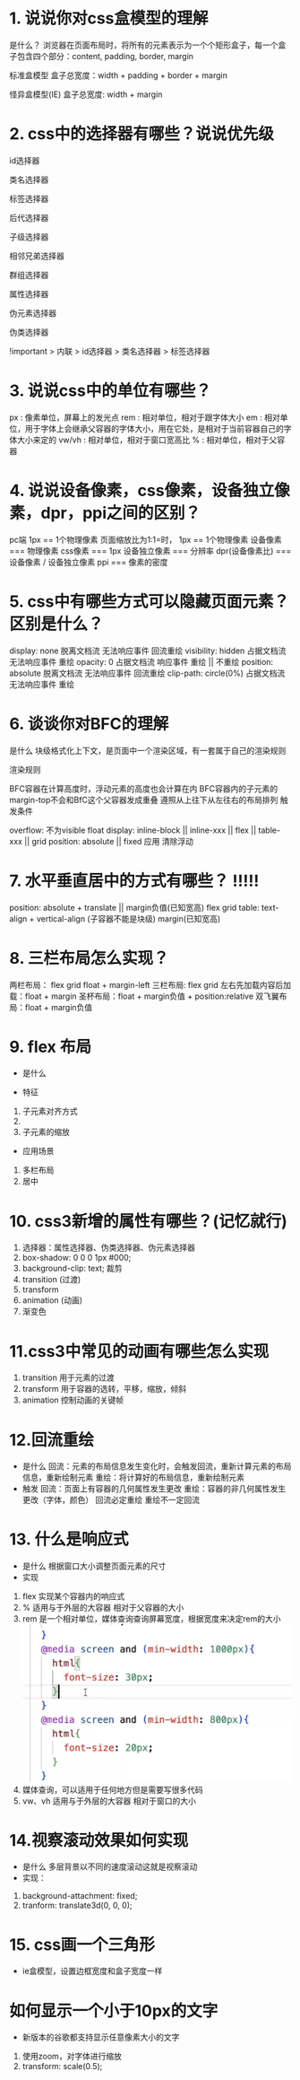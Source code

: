 # 1. 说说你对css盒模型的理解
是什么？ 浏览器在页面布局时，将所有的元素表示为一个个矩形盒子，每一个盒子包含四个部分：content, padding, border, margin

标准盒模型 盒子总宽度：width + padding + border + margin

怪异盒模型(IE) 盒子总宽度: width + margin

# 2. css中的选择器有哪些？说说优先级
id选择器

类名选择器

标签选择器

后代选择器

子级选择器

相邻兄弟选择器

群组选择器

属性选择器

伪元素选择器

伪类选择器

!important > 内联 > id选择器 > 类名选择器 > 标签选择器

# 3. 说说css中的单位有哪些？
px : 像素单位，屏幕上的发光点
rem : 相对单位，相对于跟字体大小
em : 相对单位，用于字体上会继承父容器的字体大小，用在它处，是相对于当前容器自己的字体大小来定的
vw/vh : 相对单位，相对于窗口宽高比
% : 相对单位，相对于父容器
# 4. 说说设备像素，css像素，设备独立像素，dpr，ppi之间的区别？
pc端 1px == 1个物理像素
页面缩放比为1:1=时， 1px == 1个物理像素
设备像素 === 物理像素 css像素 === 1px 设备独立像素 === 分辨率 dpr(设备像素比) === 设备像素 / 设备独立像素 ppi === 像素的密度

# 5. css中有哪些方式可以隐藏页面元素？区别是什么？
display: none 脱离文档流 无法响应事件 回流重绘
visibility: hidden 占据文档流 无法响应事件 重绘
opacity: 0 占据文档流 响应事件 重绘 || 不重绘
position: absolute 脱离文档流 无法响应事件 回流重绘
clip-path: circle(0%) 占据文档流 无法响应事件 重绘
# 6. 谈谈你对BFC的理解
是什么 块级格式化上下文，是页面中一个渲染区域，有一套属于自己的渲染规则

渲染规则

BFC容器在计算高度时，浮动元素的高度也会计算在内
BFC容器内的子元素的margin-top不会和BfC这个父容器发成重叠
遵照从上往下从左往右的布局排列
触发条件

overflow: 不为visible
float
display: inline-block || inline-xxx || flex || table-xxx || grid
position: absolute || fixed
应用 清除浮动

# 7. 水平垂直居中的方式有哪些？ !!!!!
position: absolute + translate || margin负值(已知宽高)
flex
grid
table: text-align + vertical-align (子容器不能是块级)
margin(已知宽高)
# 8. 三栏布局怎么实现？
两栏布局：
flex
grid
float + margin-left
三栏布局:
flex
grid
左右先加载内容后加载：float + margin
圣杯布局：float + margin负值 + position:relative
双飞翼布局：float + margin负值

# 9. flex 布局
- 是什么

- 特征
1. 子元素对齐方式
2.
3. 子元素的缩放

- 应用场景
1. 多栏布局
2. 居中


# 10. css3新增的属性有哪些？(记忆就行)

1. 选择器：属性选择器、伪类选择器、伪元素选择器
2. box-shadow: 0 0 0 1px #000;
3. background-clip: text; 裁剪
4. transition (过渡)
5. transform 
6. animation (动画)
7. 渐变色

# 11.css3中常见的动画有哪些怎么实现
1. transition 用于元素的过渡
2. transform 用于容器的选转，平移，缩放，倾斜
3. animation 控制动画的关键帧

# 12.回流重绘
- 是什么
 回流：元素的布局信息发生变化时，会触发回流，重新计算元素的布局信息，重新绘制元素
 重绘：将计算好的布局信息，重新绘制元素
- 触发
 回流：页面上有容器的几何属性发生更改
 重绘：容器的非几何属性发生更改（字体，颜色）
回流必定重绘
重绘不一定回流

# 13. 什么是响应式
- 是什么
根据窗口大小调整页面元素的尺寸
- 实现
1. flex 实现某个容器内的响应式
2. % 适用与于外层的大容器 相对于父容器的大小
3. rem 是一个相对单位，媒体查询查询屏幕宽度，根据宽度来决定rem的大小
![alt text](image.png)
4. 媒体查询，可以适用于任何地方但是需要写很多代码
5. vw、vh 适用与于外层的大容器 相对于窗口的大小

# 14.视察滚动效果如何实现
- 是什么
多层背景以不同的速度滚动这就是视察滚动
- 实现：
1. background-attachment: fixed;
2. tranform: translate3d(0, 0, 0);

# 15. css画一个三角形
- ie盒模型，设置边框宽度和盒子宽度一样

# 如何显示一个小于10px的文字
- 新版本的谷歌都支持显示任意像素大小的文字
1. 使用zoom，对字体进行缩放
2. transform: scale(0.5);